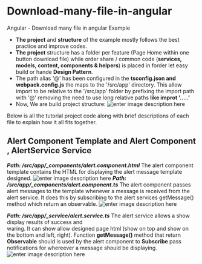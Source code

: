 

# Download-many-file-in-angular
Angular - Download many file in angular Example

 - **The project** and **structure** of the example mostly follows the best practice and improve codes.
 - **The project** structure has a folder per feature (Page Home within one button download file) while order share / common code (**services, models, content, components & helpers**) is placed in forder let easy build or hande **Design Pattern**. 
 - The path alias '@' has been configured in the **tsconfig.json and webpack.config.js** the maps to the '/src/app' directory. This allow import to be relative to the '/src/app' folder  by prefixing the import path with '@' removing the need to use long relative paths **like improt '.....'**
 - Now, We are build project structure:
![enter image description here](https://lh3.googleusercontent.com/KrzNUr2wWCeKRCMYfJf23I6UxeaOlKYSh8MwqkigklfxSpRryMyr4n2NWiGljESGuKv2iUCeaYrR26MrNwtdwW4J-gcmp_8FiyxnaBcBiXGR_BJ5_yq4bXuuDDyKLXMQOMmuOs3_U1m0C_4I35ZdExmYRmPzlmGv-54DKz_YyuJ-8os0vsQa8xnQdqtI0OjWnmcZru0yDtKuMgMAve9MrSNKLtRTkJf_R_QRbEy8g_TesHprEqe7R0I4IF8VVlRMuC4RSEOIMwY75RG6W3ta7hHmbs4PXjBMGK6AzrMvMhrQJhlqbaZxrLtGLr4tm18l-DAAuQz440d9aGaGEaW6tLZzCGL_KBfoA3k6V-EpykYyGylAATylD1Wpv6XBZTuIwIPQ1npT9kT93w_qukWAdLOxtk8qwkg4mxugWd8ZEshF6UAVxzb6W2xGx6oWr0Rfk0P5uuhJ5qSfbe3ulWEuCyNLSiOXTGfU6DjQXVp49WrkMizaL0yUA-vkBnXm1thkiGmydLKEqgebY4UaLYNO_87Lsm8jHwufQpDP_BOi0pNQ3OZY1QWwSEWs_K37CWRnqPZbyBVW9oRHUWrJEMAnBC6WhUURpFMyBzwY9vIDnhli3yAVED8mmniC6DYW6-y6I8fGh7z2jhHFB7axFUfEVpblOFUGtHAZHWo3p28r1ZUQsNC5eY5GaPQM6sx5BKou4o8GT-UGYjYsRFVNvgnjpxs_062y9JY50Jndbpvt955SvmU1dpNuhJQJueaOzQ=w254-h300-no?authuser=0)

Below is all the tutorial project code along with brief descriptions of each file to explain how it all fits together.
## Alert Component Template and Alert Component ,  AlertService Service
***Path: /src/app/_components/alert.component.html***
The alert component template contains the HTML for displaying the alert message template designed.
![enter image description here](https://lh3.googleusercontent.com/qczttGYzBc8xTJ2tbnd0_a0bx2-hbmLGUFCPQ25oFPxibUCDXjqo9EIR2rlM3jtIRs3nijfKtsJmZTLUJGOTeyIKTe6r8He1fwWJWwHfU4JblZ7h8tjeyKtzdgXT3CJdX8mY59RHxpaWd31bgs-e8W_48g9HZwI3BkDl8r6nUjUxa5AtTedBP5j1QP7md1aiJOy7EdicUJgBlY3BbM2ITluPiyEw0MbhNHQ4s4EheiaVCGPSEyqxmjP5KADc-yLkVfnSRBNYm8EySawOQ6gdIXTTNfAlHC50zoSZvorgj0mcFp7idsoMYhQ8ZfxIAr7iySxqt5mnIJSbN8JyTa-dX6omCbsvLeC8M8ur2srrpl6qtx-lj4ZrluJjbLa0GVEKGObfd0b0bbqUGVM3X4QKiDzQzJWK2fDk54q9lEmBW_I9K-c-TuOEc9vj0gW5NGSHfHxQTHep4zyfhUCF-rchZP5PLB0B1huj6Dk-zesNFHPeeSArulLjxHif24Yy5IgwdYpo1_LowacEe6jF1L_NrueH4QwU02OL0185v5DQRuXYRg2tJXHj_fzpJVChEyMWTVlkp1Dbn-kQRYBIdVfrsOXIzasbnId8W5ixSZI4rpLEc7w0edidlm1NNwCxqC07c32v5EGTC6NFAGTDZiBurWvvFN-LSw3FxhNdauQ4xIWDx0Rln6Fw2D4mFHMW9I95VxSKn9cadkbOVEvRyHe8iFDiaDOxQJ2IUStrTbXcKc4fQPm_muaPJKJYT4odmg)
***Path: /src/app/_components/alert.component.ts***
The alert component passes alert messages to the template whenever a message is received from the alert service. It does this by subscribing to the alert services getMessage()  method which return an observable.
  ![enter image description here](https://lh3.googleusercontent.com/rrV52ZcSPMC1R0XkNwCiNCNERfzn40F6zuZjWwJyMKPh_Sjae_gQ7owa9LflIGWgChlHBOo-FubcSeA0lHYT1irVG5KXJyE86ZmHQD5M2CRuZPAGgcN4vP1pWKvwma1gI2fWvkNTh622d10KJKB98JlqC38U141Xy7xG0cNWvJ3IFZgE5R6Ahoq_VZDrpFQuo8kwZYm6zkC6tMfHgz5Uidqj6ZETYrPc6jXwnNwmTx_Xra-zg9r0i0WidxM0leBTrPjE0zTnTRXz6J11YeE2HFLaM0Mfji4VEjqg_IohK0-xrNnNc2MWD46wZKk86LM57fNwAhzJ_sNT_PEjCitfnHJFruA3OHgzydQdZM78B2K7XlNq_MLEVFMN5blzKIP90qWdnUlhwIIVAIS8HpiAN8Orpb6-w2pUgN7XF8K0qiih6YFiufeDNspupPZre854Ipv80_eDQo5AsXWTLLIq9ElqelX_AkKG41Mu7R24rosFYRWjSl9YUkHAoYqr0cRYDCpB0_5fipjo_6MJdRLJ2MIUKWrVk_Z75ovnMGGg9Tn94PnsckKSggWESoa5t4o-WOMFb32rmoXnRf0frcKDS_S_0T4-_FBe4eI-jEbSva3dfYLSllXUEJ9t8OGPvsgxb_HiKmhTIMeB6xBBhs5HYPV-wBPurxePyRnHs5pj4RrPCdw9XBE_6tmTv9C_6lHi24NOK1_Io_oHQsapDP211oMrIDgH3PsCISrWnJI56CMsdI3tzCcFlqE7cs3_Rw=w1214-h1142-no?authuser=0%22%29,%20url%28%22https://lh3.googleusercontent.com/rrV52ZcSPMC1R0XkNwCiNCNERfzn40F6zuZjWwJyMKPh_Sjae_gQ7owa9LflIGWgChlHBOo-FubcSeA0lHYT1irVG5KXJyE86ZmHQD5M2CRuZPAGgcN4vP1pWKvwma1gI2fWvkNTh622d10KJKB98JlqC38U141Xy7xG0cNWvJ3IFZgE5R6Ahoq_VZDrpFQuo8kwZYm6zkC6tMfHgz5Uidqj6ZETYrPc6jXwnNwmTx_Xra-zg9r0i0WidxM0leBTrPjE0zTnTRXz6J11YeE2HFLaM0Mfji4VEjqg_IohK0-xrNnNc2MWD46wZKk86LM57fNwAhzJ_sNT_PEjCitfnHJFruA3OHgzydQdZM78B2K7XlNq_MLEVFMN5blzKIP90qWdnUlhwIIVAIS8HpiAN8Orpb6-w2pUgN7XF8K0qiih6YFiufeDNspupPZre854Ipv80_eDQo5AsXWTLLIq9ElqelX_AkKG41Mu7R24rosFYRWjSl9YUkHAoYqr0cRYDCpB0_5fipjo_6MJdRLJ2MIUKWrVk_Z75ovnMGGg9Tn94PnsckKSggWESoa5t4o-WOMFb32rmoXnRf0frcKDS_S_0T4-_FBe4eI-jEbSva3dfYLSllXUEJ9t8OGPvsgxb_HiKmhTIMeB6xBBhs5HYPV-wBPurxePyRnHs5pj4RrPCdw9XBE_6tmTv9C_6lHi24NOK1_Io_oHQsapDP211oMrIDgH3PsCISrWnJI56CMsdI3tzCcFlqE7cs3_Rw=w327-h308-no?authuser=0)
    

***Path: /src/app/_service/alert.service.ts***
The alert service allows a show display results of success and  
waring. It can show allow designed page html (show on top and show on the bottom and left, right).
Function **getMessage()** method that return **Observable** should is used by the alert component to **Subscribe** pass notifications for whereever a message should be displaying.
![enter image description here](https://lh3.googleusercontent.com/ZqjAW-YZ4lergQSbClStG6xhI8eu3avDLqILwoxECpEa96gWknXVv6I703_sAemHR3aqng9jgbYfj9TmPQXG4v5FJn9i_LPxJCfpdeR5ya__4wpYeG71DHfhHVjwQ1hdYh9QwVCFfMszxz9UN200Yo7U78kaTtNcHHJKIezyQVrwJrQj3N2Fuit9k_EKceZTHgfcsRJG0bAzC6YPW0dYiAYQkHbqWQQlh3ptnsvvIMlXBtrSlJxvr3b3fJ67DZWoKDtPLRm4SObZYn_rAh00tZXwsWB2vZtq4zYw2vqqb_7KE7xpE-8bf5W0RcUUxlAXH15Y8-IFBU4kKFMC5yDOJvX64g9ORDjRolgvg_r_ybNzIMJ552g5A1TxrEKDQ_vqbdGXelg1Pmr_eyOzrmlsAf2UiOZ7BTV6lmHvHTw0p9gg2d4QvGS0SXM5fFsAH9m3vW9PiH5942hU-wfblNl57kSq-3wpxN-tHSZ3_oE-lG-YlHtthqBQ7PJeVeYF9kixDyksjk9S7xoJkS9RE1GdN1S41Y4QGHrVfb9_sfZ0pS9962bJFUV78wL3K6vgPxbs-7pA_ksjZ2YOEW6-sn__3_CUlD_sXpziROJLeiM3mcLbFGom9f919FwxxtLapnKuFwzbp5C6K6v9ojlpe4aowzrnXGtPIjEVGJkQE7IOK4gHOJGPdLc_Y06f3FyK-fIwf9lMjqsa7c-xe6MMW-BTbZh20lUXOsvXOHiPoqybeY9OvpXFoa7CY4VamCVp3g=w558-h300-no?authuser=0)